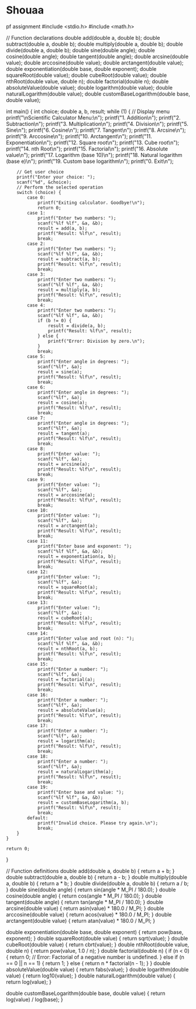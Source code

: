 # Shouaa
pf assignment
#include <stdio.h>
#include <math.h>

// Function declarations
double add(double a, double b);
double subtract(double a, double b);
double multiply(double a, double b);
double divide(double a, double b);
double sine(double angle);
double cosine(double angle);
double tangent(double angle);
double arcsine(double value);
double arccosine(double value);
double arctangent(double value);
double exponentiation(double base, double exponent);
double squareRoot(double value);
double cubeRoot(double value);
double nthRoot(double value, double n);
double factorial(double n);
double absoluteValue(double value);
double logarithm(double value);
double naturalLogarithm(double value);
double customBaseLogarithm(double base, double value);

int main() {
    int choice;
    double a, b, result;
    while (1) {
        // Display menu
        printf("\nScientific Calculator Menu:\n");
        printf("1. Addition\n");
        printf("2. Subtraction\n");
        printf("3. Multiplication\n");
        printf("4. Division\n");
        printf("5. Sine\n");
        printf("6. Cosine\n");
        printf("7. Tangent\n");
        printf("8. Arcsine\n");
        printf("9. Arccosine\n");
        printf("10. Arctangent\n");
        printf("11. Exponentiation\n");
        printf("12. Square root\n");
        printf("13. Cube root\n");
        printf("14. nth Root\n");
        printf("15. Factorial\n");
        printf("16. Absolute value\n");
        printf("17. Logarithm (base 10)\n");
        printf("18. Natural logarithm (base e)\n");
        printf("19. Custom base logarithm\n");
        printf("0. Exit\n");

        // Get user choice
        printf("Enter your choice: ");
        scanf("%d", &choice);
        // Perform the selected operation
        switch (choice) {
            case 0:
                printf("Exiting calculator. Goodbye!\n");
                return 0;
            case 1:
                printf("Enter two numbers: ");
                scanf("%lf %lf", &a, &b);
                result = add(a, b);
                printf("Result: %lf\n", result);
                break;
            case 2:
                printf("Enter two numbers: ");
                scanf("%lf %lf", &a, &b);
                result = subtract(a, b);
                printf("Result: %lf\n", result);
                break;
            case 3:
                printf("Enter two numbers: ");
                scanf("%lf %lf", &a, &b);
                result = multiply(a, b);
                printf("Result: %lf\n", result);
                break;
            case 4:
                printf("Enter two numbers: ");
                scanf("%lf %lf", &a, &b);
                if (b != 0) {
                    result = divide(a, b);
                    printf("Result: %lf\n", result);
                } else {
                    printf("Error: Division by zero.\n");
                }
                break;
            case 5:
                printf("Enter angle in degrees: ");
                scanf("%lf", &a);
                result = sine(a);
                printf("Result: %lf\n", result);
                break;
            case 6:
                printf("Enter angle in degrees: ");
                scanf("%lf", &a);
                result = cosine(a);
                printf("Result: %lf\n", result);
                break;
            case 7:
                printf("Enter angle in degrees: ");
                scanf("%lf", &a);
                result = tangent(a);
                printf("Result: %lf\n", result);
                break;
            case 8:
                printf("Enter value: ");
                scanf("%lf", &a);
                result = arcsine(a);
                printf("Result: %lf\n", result);
                break;
            case 9:
                printf("Enter value: ");
                scanf("%lf", &a);
                result = arccosine(a);
                printf("Result: %lf\n", result);
                break;
            case 10:
                printf("Enter value: ");
                scanf("%lf", &a);
                result = arctangent(a);
                printf("Result: %lf\n", result);
                break;
            case 11:
                printf("Enter base and exponent: ");
                scanf("%lf %lf", &a, &b);
                result = exponentiation(a, b);
                printf("Result: %lf\n", result);
                break;
            case 12:
                printf("Enter value: ");
                scanf("%lf", &a);
                result = squareRoot(a);
                printf("Result: %lf\n", result);
                break;
            case 13:
                printf("Enter value: ");
                scanf("%lf", &a);
                result = cubeRoot(a);
                printf("Result: %lf\n", result);
                break;
            case 14:
                printf("Enter value and root (n): ");
                scanf("%lf %lf", &a, &b);
                result = nthRoot(a, b);
                printf("Result: %lf\n", result);
                break;
            case 15:
                printf("Enter a number: ");
                scanf("%lf", &a);
                result = factorial(a);
                printf("Result: %lf\n", result);
                break;
            case 16:
                printf("Enter a number: ");
                scanf("%lf", &a);
                result = absoluteValue(a);
                printf("Result: %lf\n", result);
                break;
            case 17:
                printf("Enter a number: ");
                scanf("%lf", &a);
                result = logarithm(a);
                printf("Result: %lf\n", result);
                break;
            case 18:
                printf("Enter a number: ");
                scanf("%lf", &a);
                result = naturalLogarithm(a);
                printf("Result: %lf\n", result);
                break;
            case 19:
                printf("Enter base and value: ");
                scanf("%lf %lf", &a, &b);
                result = customBaseLogarithm(a, b);
                printf("Result: %lf\n", result);
                break;
            default:
                printf("Invalid choice. Please try again.\n");
                break;
        }
    }

    return 0;
}

// Function definitions
double add(double a, double b) {
    return a + b;
}
double subtract(double a, double b) {
    return a - b;
}
double multiply(double a, double b) {
    return a * b;
}
double divide(double a, double b) {
    return a / b;
}
double sine(double angle) {
    return sin(angle * M_PI / 180.0);
}
double cosine(double angle) {
    return cos(angle * M_PI / 180.0);
}
double tangent(double angle) {
    return tan(angle * M_PI / 180.0);
}
double arcsine(double value) {
    return asin(value) * 180.0 / M_PI;
}
double arccosine(double value) {
    return acos(value) * 180.0 / M_PI;
}
double arctangent(double value) {
    return atan(value) * 180.0 / M_PI;
}

double exponentiation(double base, double exponent) {
    return pow(base, exponent);
}
double squareRoot(double value) {
    return sqrt(value);
}
double cubeRoot(double value) {
    return cbrt(value);
}
double nthRoot(double value, double n) {
    return pow(value, 1.0 / n);
}
double factorial(double n) {
    if (n < 0) {
        return 0; // Error: Factorial of a negative number is undefined.
    } else if (n == 0 || n == 1) {
        return 1;
    } else {
        return n * factorial(n - 1);
    }
}
double absoluteValue(double value) {
    return fabs(value);
}
double logarithm(double value) {
    return log10(value);
}
double naturalLogarithm(double value) {
    return log(value);
}

double customBaseLogarithm(double base, double value) {
    return log(value) / log(base);
}


